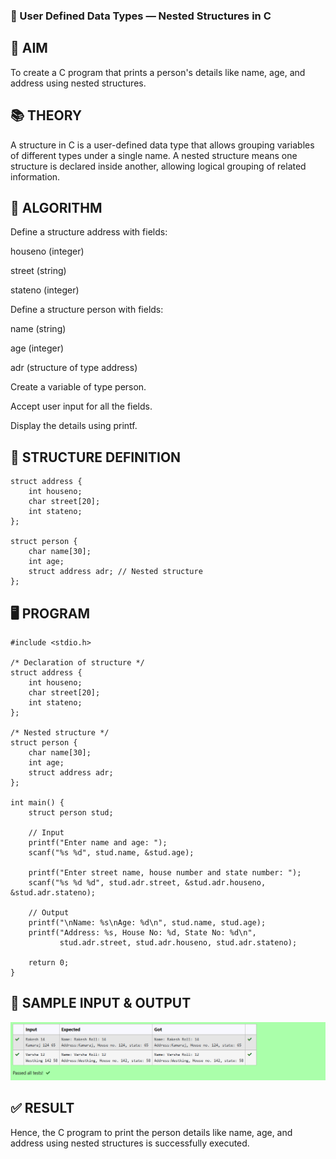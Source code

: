 ### 🧾 User Defined Data Types — Nested Structures in C

## 🎯 AIM
To create a C program that prints a person's details like name, age, and address using nested structures.

## 📚 THEORY
A structure in C is a user-defined data type that allows grouping variables of different types under a single name.
A nested structure means one structure is declared inside another, allowing logical grouping of related information.

## 🔁 ALGORITHM
Define a structure address with fields:

houseno (integer)

street (string)

stateno (integer)

Define a structure person with fields:

name (string)

age (integer)

adr (structure of type address)

Create a variable of type person.

Accept user input for all the fields.

Display the details using printf.

## 🧾 STRUCTURE DEFINITION
```
struct address {
    int houseno;
    char street[20];
    int stateno;
};

struct person {
    char name[30];
    int age;
    struct address adr; // Nested structure
};
```
## 🖥️ PROGRAM
```
#include <stdio.h>

/* Declaration of structure */
struct address {
    int houseno;
    char street[20];
    int stateno;
};

/* Nested structure */
struct person {
    char name[30];
    int age;
    struct address adr;
};

int main() {
    struct person stud;

    // Input
    printf("Enter name and age: ");
    scanf("%s %d", stud.name, &stud.age);

    printf("Enter street name, house number and state number: ");
    scanf("%s %d %d", stud.adr.street, &stud.adr.houseno, &stud.adr.stateno);

    // Output
    printf("\nName: %s\nAge: %d\n", stud.name, stud.age);
    printf("Address: %s, House No: %d, State No: %d\n",
           stud.adr.street, stud.adr.houseno, stud.adr.stateno);

    return 0;
}
```

## 🧪 SAMPLE INPUT & OUTPUT
![alt text](image.png)


## ✅ RESULT
Hence, the C program to print the person details like name, age, and address using nested structures is successfully executed.